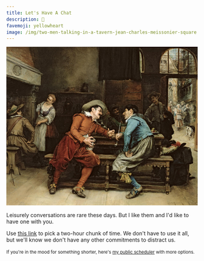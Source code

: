 ```yaml
---
title: Let's Have A Chat
description: 🤙
favemoji: yellowheart
image: /img/two-men-talking-in-a-tavern-jean-charles-meissonier-square.jpg
---
```


![](/img/two-men-talking-in-a-tavern-jean-charles-meissonier.jpg)

Leisurely conversations are rare these days. But I like them and I'd like to have one with you.

Use [this link](https://calendly.com/alexgrin/long-chat) to pick a two-hour chunk of time. We don't have to use it all, but we'll know we don't have any other commitments to distract us.

<small>If you're in the mood for something shorter, here's [my public scheduler](/chat) with more options.</small>
